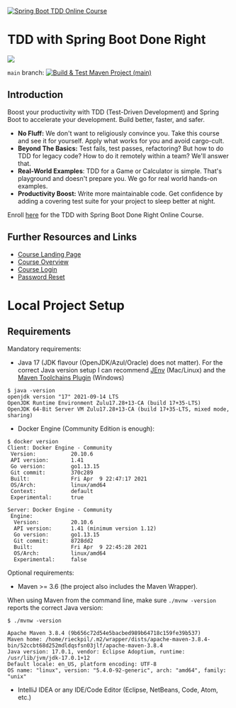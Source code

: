 [![Spring Boot TDD Online Course](https://rieckpil.de/wp-content/uploads/2023/05/tsbdr-featured-image.png)](https://rieckpil.de/tdd-with-spring-boot-done-right/)

# TDD with Spring Boot Done Right

[![](https://img.shields.io/badge/Enroll-Now-orange)](https://rieckpil.de/tdd-with-spring-boot-done-right/)

`main` branch: [![Build & Test Maven Project (main)](https://github.com/rieckpil/tdd-with-spring-boot-done-right/workflows/Build%20&%20Test%20Maven%20Project/badge.svg)](https://github.com/rieckpil/tdd-with-spring-boot-done-right/actions/workflows/maven.yml?query=branch%3Amain)

## Introduction

Boost your productivity with TDD (Test-Driven Development) and Spring Boot to accelerate your development. Build better, faster, and safer.

- **No Fluff:** We don't want to religiously convince you. Take this course and see it for yourself. Apply what works for you and avoid cargo-cult.
- **Beyond The Basics:** Test fails, test passes, refactoring? But how to do TDD for legacy code? How to do it remotely within a team? We'll answer that.
- **Real-World Examples**: TDD for a Game or Calculator is simple. That's playground and doesn't prepare you. We go for real world hands-on examples.
- **Productivity Boost:** Write more maintainable code. Get confidence by adding a covering test suite for your project to sleep better at night.

Enroll [here](https://rieckpil.de/tdd-with-spring-boot-done-right/) for the TDD with Spring Boot Done Right Online Course.

## Further Resources and Links

* [Course Landing Page](https://rieckpil.de/tdd-with-spring-boot-done-right/)
* [Course Overview](https://rieckpil.de/courses/tdd-with-spring-boot-done-right/)
* [Course Login](https://rieckpil.de/wp-login.php)
* [Password Reset](https://rieckpil.de/wp-login.php?action=lostpassword)

# Local Project Setup

## Requirements

Mandatory requirements:

* Java 17 (JDK flavour (OpenJDK/Azul/Oracle) does not matter). For the correct Java version setup I can recommend [JEnv](https://www.youtube.com/watch?v=9FVZyeFDXo0) (Mac/Linux) and the [Maven Toolchains Plugin](https://maven.apache.org/plugins/maven-toolchains-plugin/toolchains/jdk.html) (Windows)

```
$ java -version
openjdk version "17" 2021-09-14 LTS
OpenJDK Runtime Environment Zulu17.28+13-CA (build 17+35-LTS)
OpenJDK 64-Bit Server VM Zulu17.28+13-CA (build 17+35-LTS, mixed mode, sharing)
```

* Docker Engine (Community Edition is enough):

```
$ docker version
Client: Docker Engine - Community
 Version:           20.10.6
 API version:       1.41
 Go version:        go1.13.15
 Git commit:        370c289
 Built:             Fri Apr  9 22:47:17 2021
 OS/Arch:           linux/amd64
 Context:           default
 Experimental:      true

Server: Docker Engine - Community
 Engine:
  Version:          20.10.6
  API version:      1.41 (minimum version 1.12)
  Go version:       go1.13.15
  Git commit:       8728dd2
  Built:            Fri Apr  9 22:45:28 2021
  OS/Arch:          linux/amd64
  Experimental:     false
```

Optional requirements:

* Maven >= 3.6 (the project also includes the Maven Wrapper).

When using Maven from the command line, make sure `./mvnw -version` reports the correct Java version:

```
$ ./mvnw -version

Apache Maven 3.8.4 (9b656c72d54e5bacbed989b64718c159fe39b537)
Maven home: /home/rieckpil/.m2/wrapper/dists/apache-maven-3.8.4-bin/52ccbt68d252mdldqsfsn03jlf/apache-maven-3.8.4
Java version: 17.0.1, vendor: Eclipse Adoptium, runtime: /usr/lib/jvm/jdk-17.0.1+12
Default locale: en_US, platform encoding: UTF-8
OS name: "linux", version: "5.4.0-92-generic", arch: "amd64", family: "unix"
```

* IntelliJ IDEA or any IDE/Code Editor (Eclipse, NetBeans, Code, Atom, etc.)
